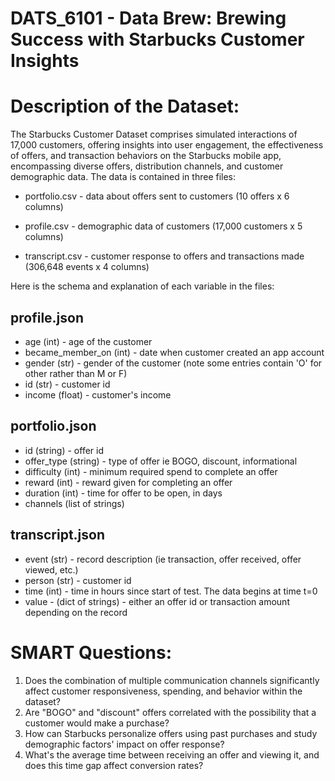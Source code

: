 # DATS_6101 - Data Brew: Brewing Success with Starbucks Customer Insights
# Description of the Dataset: 
The Starbucks Customer Dataset comprises simulated interactions of 17,000 customers, offering insights into user engagement, the effectiveness of offers, and transaction behaviors on the Starbucks mobile app, encompassing diverse offers, distribution channels, and customer demographic data.
The data is contained in three files:
- portfolio.csv - data about offers sent to customers (10 offers x 6 columns)

- profile.csv - demographic data of customers (17,000 customers x 5 columns)

- transcript.csv - customer response to offers and transactions made (306,648 events x 4 columns)

Here is the schema and explanation of each variable in the files:

## profile.json
- age (int) - age of the customer
- became_member_on (int) - date when customer created an app account
- gender (str) - gender of the customer (note some entries contain 'O' for other rather than M or F)
- id (str) - customer id
- income (float) - customer's income
## portfolio.json
- id (string) - offer id
- offer_type (string) - type of offer ie BOGO, discount, informational
- difficulty (int) - minimum required spend to complete an offer
- reward (int) - reward given for completing an offer
- duration (int) - time for offer to be open, in days
- channels (list of strings)
## transcript.json
- event (str) - record description (ie transaction, offer received, offer viewed, etc.)
- person (str) - customer id
- time (int) - time in hours since start of test. The data begins at time t=0
- value - (dict of strings) - either an offer id or transaction amount depending on the record
# SMART Questions: 
1. Does the combination of multiple communication channels significantly affect customer responsiveness, spending, and behavior within the dataset?              
2. Are "BOGO" and "discount" offers correlated with the possibility that a customer would make a purchase?
3. How can Starbucks personalize offers using past purchases and study demographic factors' impact on offer response?
4. What's the average time between receiving an offer and viewing it, and does this time gap affect conversion rates?



